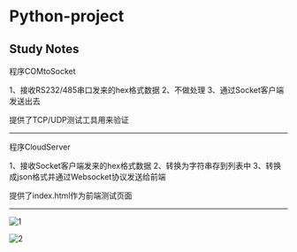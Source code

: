 # Python-project
Study Notes
---------------------------------------------------------------------------------------------------------
程序COMtoSocket

1、接收RS232/485串口发来的hex格式数据
2、不做处理
3、通过Socket客户端发送出去

提供了TCP/UDP测试工具用来验证

---------------------------------------------------------------------------------------------------------
程序CloudServer

1、接收Socket客户端发来的hex格式数据
2、转换为字符串存到列表中
3、转换成json格式并通过Websocket协议发送给前端

提供了index.html作为前端测试页面

---------------------------------------------------------------------------------------------------------

![1](https://user-images.githubusercontent.com/49359900/124698601-c78dc480-df1b-11eb-9f78-9b6d35333285.jpg)

![2](https://user-images.githubusercontent.com/49359900/125199922-0664a700-e29b-11eb-8f93-35c3907cc333.png)

